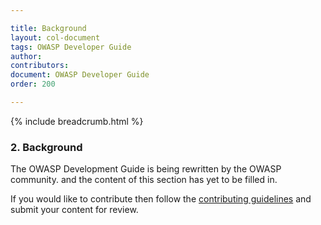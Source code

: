 ```yaml
---

title: Background
layout: col-document
tags: OWASP Developer Guide
author:
contributors:
document: OWASP Developer Guide
order: 200

---
```


{% include breadcrumb.html %}
### 2. Background

The OWASP Development Guide is being rewritten by the OWASP community.
and the content of this section has yet to be filled in.

If you would like to contribute then follow the 
[contributing guidelines](https://github.com/OWASP/www-project-developer-guide/blob/main/CONTRIBUTING.md)
and submit your content for review.
